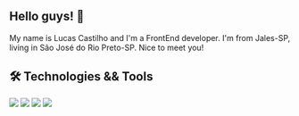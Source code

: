 ## Hello guys! 👋
My name is Lucas Castilho and I'm a FrontEnd developer. I'm from Jales-SP, living in São José do Rio Preto-SP. Nice to meet you!

## 🛠 Technologies && Tools
![](https://img.shields.io/badge/JavaScript-informational?style=flat&logo=<LOGO_NAME>&logoColor=black&color=F7DF1E)
![](https://img.shields.io/badge/ReactJS-informational?style=flat&logo=<LOGO_NAME>&logoColor=white&color=17B6E7)
![](https://img.shields.io/badge/NextJS-informational?style=flat&logo=<LOGO_NAME>&logoColor=white&color=1a1a1f)
![](https://img.shields.io/badge/ReactNative-informational?style=flat&logo=<LOGO_NAME>&logoColor=white&color=8A35DA)

<!-- Github status
[![Anurag's github stats](https://github-readme-stats.vercel.app/api?username=lucashco)](https://github.com/lucashco/github-readme-stats)
-->

<!--
**lucashco/lucashco** is a ✨ _special_ ✨ repository because its `README.md` (this file) appears on your GitHub profile.
Here are some ideas to get you started:

- 🔭 I’m currently working on ...
- 🌱 I’m currently learning ...
- 👯 I’m looking to collaborate on ...
- 🤔 I’m looking for help with ...
- 💬 Ask me about ...
- 📫 How to reach me: ...
- 😄 Pronouns: ...
- ⚡ Fun fact: ...
-->
